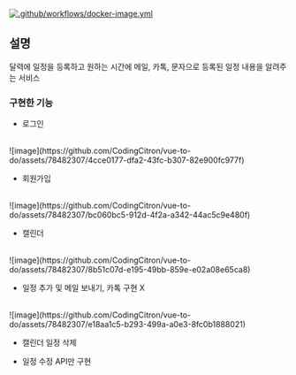 [![.github/workflows/docker-image.yml](https://github.com/CodingCitron/auto-mail/actions/workflows/docker-image.yml/badge.svg)](https://github.com/CodingCitron/auto-mail/actions/workflows/docker-image.yml)
## 설명
달력에 일정을 등록하고 원하는 시간에 메일, 카톡, 문자으로 등록된 일정 내용을 알려주는 서비스  

### 구현한 기능
- 로그인
<br/>  
![image](https://github.com/CodingCitron/vue-to-do/assets/78482307/4cce0177-dfa2-43fc-b307-82e900fc977f)    

- 회원가입
<br/>
![image](https://github.com/CodingCitron/vue-to-do/assets/78482307/bc060bc5-912d-4f2a-a342-44ac5c9e480f)    

- 캘린더
<br/>
![image](https://github.com/CodingCitron/vue-to-do/assets/78482307/8b51c07d-e195-49bb-859e-e02a08e65ca8)    

- 일정 추가 및 메일 보내기, 카톡 구현 X
<br/>
![image](https://github.com/CodingCitron/vue-to-do/assets/78482307/e18aa1c5-b293-499a-a0e3-8fc0b1888021)    

- 캘린더 일정 삭제  

- 일정 수정 API만 구현
